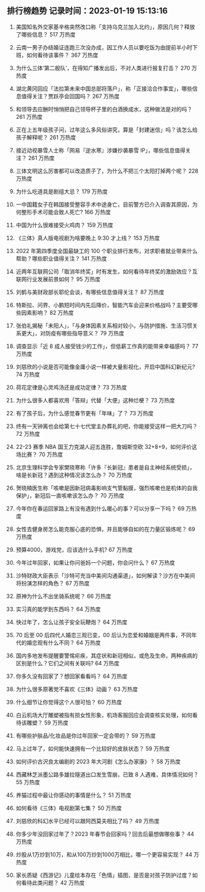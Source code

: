 
## 排行榜趋势 记录时间：2023-01-19 15:13:16
  
  1. 美国知名外交家基辛格突然改口称「支持乌克兰加入北约」，原因几何？释放了哪些信息？ 517 万热度
    
  2. 云南一男子办结婚证连跑三次没办成，因工作人员以要吃饭为由提前半小时下班，如何看待该事件？ 367 万热度
    
  3. 为什么三体‘第二舰队’，在得知广播发出后，不对人类进行报复打击？ 270 万热度
    
  4. 湖北黄冈回应「法拉第未来中国总部将落户」，称「正接洽合作事宜」，哪些信息值得关注？贾跃亭会回国吗？ 267 万热度
    
  5. 和领导去应酬时悄悄把自己领导杯子里的白酒换成水，这种做法是对的吗？ 261 万热度
    
  6. 正在上五年级孩子问，过年这么多风俗讲究，算是「封建迷信」吗？该怎么给孩子解释呢？ 261 万热度
    
  7. 接近动视暴雪人士称「网易『逆水寒』涉嫌抄袭暴雪 IP」，哪些信息值得关注？ 261 万热度
    
  8. 三体文明这么厉害都可以改造质子了，为什么不把三个太阳打掉两个呢？ 228 万热度
    
  9. 为什么吃道具是剧组大忌？ 179 万热度
    
  10. 一中国籍女子在韩国接受整容手术中途身亡，目前警方已介入调查其原因，为何整形手术可能会致人死亡? 166 万热度
    
  11. 中国为什么很难接受火鸡肉？ 159 万热度
    
  12. 《三体》真人版电视剧为啥要晚上 9:30 才上线？ 153 万热度
    
  13. 2022 年第四季度全国最缺工的 100 个职业排行发布，对求职者就业带来什么帮助？哪些职业值得关注？ 141 万热度
    
  14. 近两年互联网公司「取消年终奖」时有发生，如何看待年终奖的激励效应？互联网行业发展前景如何？ 95 万热度
    
  15. 刘鹤与美财政部长耶伦会谈，有哪些信息值得关注？ 87 万热度
    
  16. 特斯拉、问界、小鹏短时间内先后降价，智能汽车会迎来价格战吗？主要受哪些因素影响？ 82 万热度
    
  17. 张伯礼揭秘「未阳人」，「与身体因素关系相对较小，与防护措施、生活习惯关系更大」，对防疫有哪些指导意义？ 79 万热度
    
  18. 调查显示「近 8 成人接受钱少的工作」，但低薪工作真的能带来幸福感吗？ 77 万热度
    
  19. 刘慈欣的小说是否可能像金庸小说一样被大量影视化，开启中国科幻新纪元? 74 万热度
    
  20. 荷花定律是心灵鸡汤还是成功定律？ 73 万热度
    
  21. 为什么很多人都喜欢用「答辩」代替「大便」这种烂梗？ 73 万热度
    
  22. 有了孩子后，为什么感觉春节更有「年味」了？ 73 万热度
    
  23. 终有一天钟离也会给第七十七代堂主办葬礼的吧，你能接受这样一把大刀吗？ 72 万热度
    
  24. 22-23 赛季 NBA 国王力克湖人迎五连胜，詹姆斯空砍 32+8+9，如何评价这场比赛？ 70 万热度
    
  25. 北京生理科学会专家樊晓寒称「许多『长新冠』患者是自主神经系统受损」，啥是长新冠？遇到这种情况该怎么办？ 70 万热度
    
  26. 贺晓楠医生称「咳嗽是因新冠病毒影响支气管黏膜，强烈咳嗽也是机体的自我保护」，新冠后一直咳嗽该怎么办？ 70 万热度
    
  27. 今年你在春运回家路上有没有遇到什么暖心的事？可以分享一下吗？ 69 万热度
    
  28. 女性去健身房怎么能克服心底的恐惧，并且能够自如的在力量区锻炼呢？ 69 万热度
    
  29. 预算4000，游戏党，应该选什么手机? 67 万热度
    
  30. 今年过年回家，如果让你问爸妈一个问题，你会问什么？ 67 万热度
    
  31. 沙特财政大臣表示「沙特可充当中美间沟通渠道」，如何解读？沙方在中美间将扮演怎样的角色？ 67 万热度
    
  32. 原神为什么不出坐骑系统呢？ 66 万热度
    
  33. 实习真的能学到东西吗？ 64 万热度
    
  34. 快过年了，怎么让孩子安全玩鞭炮？ 64 万热度
    
  35. 70 后至 00 后四代人婚恋三观已变，00 后认为恋爱和婚姻是两件事，不同年代的婚恋观有什么不同？ 64 万热度
    
  36. 国内多地发布提醒要警惕疟疾，其症状和新冠相似，或危及生命，两种疾病的区别是什么？它们之间有关联吗? 64 万热度
    
  37. 你多久没有回家了？想回家看看吗？ 64 万热度
    
  38. 为什么很多原著党不喜欢《三体》动画？ 63 万热度
    
  39. 什么细节让你觉得这个人很可怕？ 60 万热度
    
  40. 白云机场大厅雕塑被指有损女性形象，机场客服回应会调查核实处理，如何看待该雕塑？ 59 万热度
    
  41. 有哪些护肤品/化妆品是你过年回家一定会带的？ 59 万热度
    
  42. 马上过年了，如何能快速拥有一个比较好的皮肤状态？ 59 万热度
    
  43. 如何评价古沢良太编剧的 2023 年大河剧《怎么办家康》？ 58 万热度
    
  44. 西藏林芝派墨公路多雄拉隧道出口发生雪崩，已致 8 人遇难，具体情况如何？ 55 万热度
    
  45. 养猫过程中最让你感动的事情是什么？ 51 万热度
    
  46. 如何看待《三体》电视剧第七集？ 50 万热度
    
  47. 刘慈欣的科幻水平已经可以跟阿西莫夫相比了吗？ 49 万热度
    
  48. 你多少年没回家过年了？2023 年春节会回家吗？回去后最想做哪些事？ 44 万热度
    
  49. 炒股从1万炒到10万，和从100万炒到1000万相比，哪一个更容易实现？ 44 万热度
    
  50. 家长质疑《西游记》儿童绘本存在「色情」插图，是否是对孩子防护过度？如何看待此类问题？ 42 万热度
    